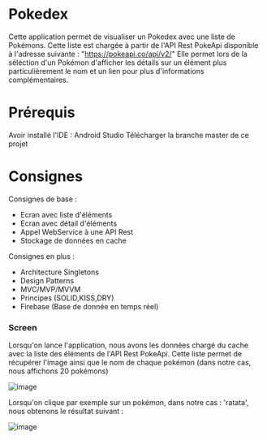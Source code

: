 # Pokedex
Cette application permet de visualiser un Pokedex avec une liste de Pokémons. 
Cette liste est chargée à partir de l'API Rest PokeApi disponible à l'adresse suivante : "https://pokeapi.co/api/v2/"
Elle permet lors de la séléction d'un Pokémon d'afficher les détails sur un élément plus particulièrement le nom et un lien pour plus d'informations complémentaires.

# Prérequis
Avoir installé l'IDE : Android Studio
Télécharger la branche master de ce projet

# Consignes
  Consignes de base :
  - Ecran avec liste d'éléments
  - Ecran avec détail d'éléments
  - Appel WebService à une API Rest
  - Stockage de données en cache

  Consignes en plus :
   - Architecture Singletons
   - Design Patterns
   - MVC/MVP/MVVM
   - Principes (SOLID,KISS,DRY)
   - Firebase (Base de donnée en temps réel)

### Screen ###

Lorsqu'on lance l'application, nous avons les données chargé du cache avec la liste des éléments de l'API Rest PokeApi. Cette liste permet de récupérer l'image ainsi que le nom de chaque pokémon (dans notre cas, nous affichons 20 pokémons)

![image](https://user-images.githubusercontent.com/84411180/119989930-09942400-bfc8-11eb-8366-ea83905ba4a5.png)

Lorsqu'on clique par exemple sur un pokémon, dans notre cas : 'ratata', nous obtenons le résultat suivant :

![image](https://user-images.githubusercontent.com/84411180/119990197-57109100-bfc8-11eb-9464-f0b763935c42.png)
